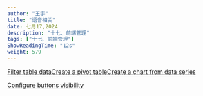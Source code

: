 ```yaml
---
author: "王宇"
title: "语音相关"
date: 七月17,2024
description: "十七、前端管理"
tags: ["十七、前端管理"]
ShowReadingTime: "12s"
weight: 579
---
```

[Filter table data](#)[Create a pivot table](#)[Create a chart from data series](#)

[Configure buttons visibility](/users/tfac-settings.action)